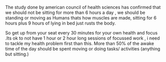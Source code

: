 The study done by american council of health sciences has confirmed that we should not be sitting for more than 6 hours a day , we should be standing or moving as Humans thats how muscles are made, sitting for 6 hours plus 9 hours of lying in bed just rusts the body.

So get up from your seat every 30 minutes for your own health and focus .Its ok to not have 1 hour or 2 hour long sessions of focussed work , i need to tackle my health problem first than this.
More than 50% of the awake time of the day should be spent moving or doing tasks/ activities (anything but sitting.)
